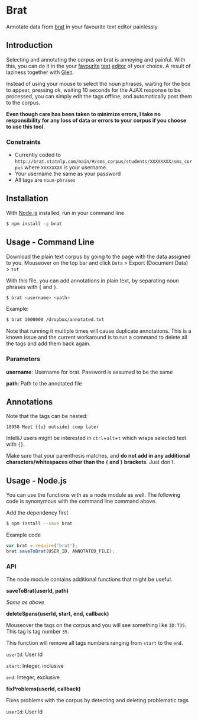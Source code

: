 # Brat

Annotate data from [brat](http://brat.nlplab.org) in your favourite text editor painlessly.

## Introduction

Selecting and annotating the corpus on brat is annoying and painful. With this, you can do it in the your [favourite](http://www.sublimetext.com) [text](https://atom.io) [editor](https://www.jetbrains.com/idea/) of your choice. A result of laziness together with [Glen](https://github.com/gleniam). 

Instead of using your mouse to select the noun phrases, waiting for the box to appear, pressing ok, waiting 10 seconds for the AJAX response to be processed, you can simply edit the tags offline, and automatically post them to the corpus.

**Even though care has been taken to minimize errors, I take no responsibility for any loss of data or errors to your corpus if you choose to use this tool.**

### Constraints 

- Currently coded to `http://brat.statnlp.com/main/#/sms_corpus/students/XXXXXXXX/sms_corpus` where `XXXXXXXX` is your username. 
- Your username the same as your password
- All tags are `noun-phrases`

## Installation

With [Node.js](https://nodejs.org/en/) installed, run in your command line

```bash
$ npm install -g brat
```

## Usage - Command Line

Download the plain text corpus by going to the page with the data assigned to you.
Mouseover on the top bar and click `Data` > Export (Document Data) > `txt`

With this file, you can add annotations in plain text, by separating noun phrases with `{` and `}`.

```bash
$ brat <username> <path>
```

Example:

```bash
$ brat 1000000 /dropbox/annotated.txt
```

Note that running it multiple times will cause duplicate annotations. This is a known issue and the current workaround is to run a command to delete all the tags and add them back again.

### Parameters

**username**: Username for brat. Password is assumed to be the same

**path**: Path to the annotated file

## Annotations

Note that the tags can be nested:

```
18958 Meet {{u} outside} coop later

```

IntelliJ users might be interested in `ctrl`+`alt`+`t` which wraps selected text with `{}`.

Make sure that your parenthesis matches, and **do not add in any additional characters/whitespaces other than the `{` and `}` brackets**. Just don't.


## Usage - Node.js

You can use the functions with as a node module as well. The following code is synonymous with the command line command above.

Add the dependency first

```bash
$ npm install --save brat
```

Example code

```javascript
var brat = require('brat');
brat.saveToBrat(USER_ID, ANNOTATED_FILE);
```

### API

The node module contains additional functions that might be useful.

**saveToBrat(userId, path)**

*Same as above*

**deleteSpans(userId, start, end, callback)**

Mouseover the tags on the corpus and you will see something like `ID:T35`. This tag is tag number `35`.
 
This function will remove all tags numbers ranging from `start` to the `end`.

`userId`: User Id

`start`: Integer, inclusive
 
`end`: Integer, exclusive

**fixProblems(userId, callback)**

Fixes problems with the corpus by detecting and deleting problematic tags

`userId`: User Id
